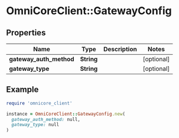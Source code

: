 # OmniCoreClient::GatewayConfig

## Properties

| Name | Type | Description | Notes |
| ---- | ---- | ----------- | ----- |
| **gateway_auth_method** | **String** |  | [optional] |
| **gateway_type** | **String** |  | [optional] |

## Example

```ruby
require 'omnicore_client'

instance = OmniCoreClient::GatewayConfig.new(
  gateway_auth_method: null,
  gateway_type: null
)
```

